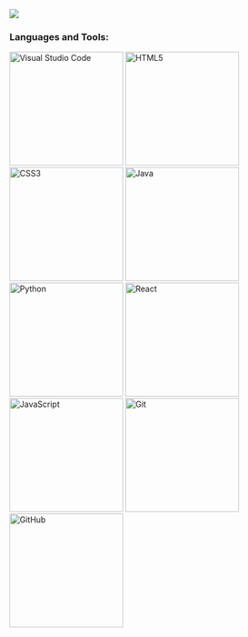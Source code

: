 ![](https://shields.io/badge/code-html-green?logo=html5&style=for-the-badge)


### Languages and Tools:
<!--Editors-->
<img style="display: inline-block" alt="Visual Studio Code" width = "200px" src="https://shields.io/badge/editor-java-green?logo=visual-studio-code&style=for-the-badge" />
<!--Programming Languages-->


<img style="display: inline-block" alt="HTML5" width = "200px" src="https://shields.io/badge/code-html-green?logo=html5&style=for-the-badge" />
<img style="display: inline-block" alt="CSS3" width = "200px" src="https://shields.io/badge/code-css-green?logo=css3&style=for-the-badge" />
<img style="display: inline-block" alt="Java" width = "200px" src="https://shields.io/badge/code-java-green?logo=java&style=for-the-badge" />
<img style="display: inline-block" alt="Python" width = "200px" src="https://shields.io/badge/code-Python-green?logo=python&style=for-the-badge" />
<!--Tools-->
<img alt="React" width = "200px" src="https://shields.io/badge/code-react-green?logo=react&style=for-the-badge" />
<img alt="JavaScript" width = "200px" src="https://shields.io/badge/code-javascript-green?logo=javascript&style=for-the-badge" />
<img alt="Git" width = "200px" src="https://shields.io/badge/tool-git-green?logo=git&style=for-the-badge" />
<img alt="GitHub" width = "200px" src="https://shields.io/badge/tool-github-green?logo=github&style=for-the-badge" />




[website]: https://jhern603.github.io/portfolio
[instagram]: https://www.instagram.com/jhernandez554/
[linkedin]: https://www.linkedin.com/in/jose-hernandez-b587a3114/
[webdevplaylist]: #
